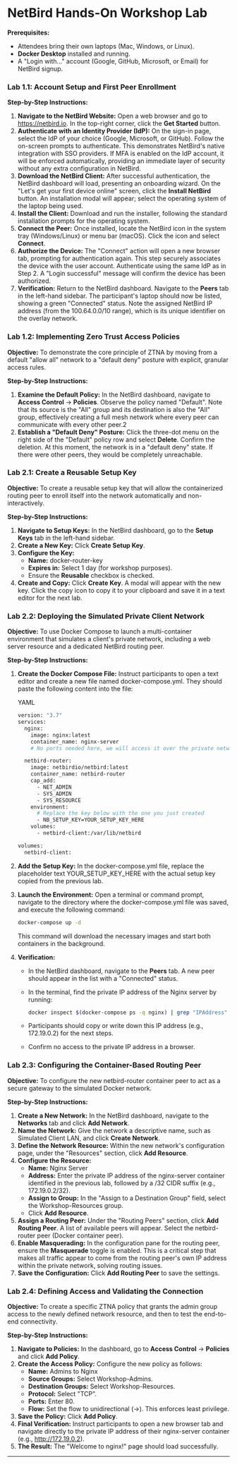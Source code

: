 # NetBird Hands-On Workshop Lab

**Prerequisites:**

- Attendees bring their own laptops (Mac, Windows, or Linux).
- **Docker Desktop** installed and running.
- A "Login with..." account (Google, GitHub, Microsoft, or Email) for NetBird signup.

### **Lab 1.1: Account Setup and First Peer Enrollment**

**Step-by-Step Instructions:**

1. **Navigate to the NetBird Website:** Open a web browser and go to https://netbird.io. In the top-right corner, click the **Get Started** button.
2. **Authenticate with an Identity Provider (IdP):** On the sign-in page, select the IdP of your choice (Google, Microsoft, or GitHub). Follow the on-screen prompts to authenticate. This demonstrates NetBird's native integration with SSO providers. If MFA is enabled on the IdP account, it will be enforced automatically, providing an immediate layer of security without any extra configuration in NetBird.
3. **Download the NetBird Client:** After successful authentication, the NetBird dashboard will load, presenting an onboarding wizard. On the "Let's get your first device online" screen, click the **Install NetBird** button. An installation modal will appear; select the operating system of the laptop being used.
4. **Install the Client:** Download and run the installer, following the standard installation prompts for the operating system.
5. **Connect the Peer:** Once installed, locate the NetBird icon in the system tray (Windows/Linux) or menu bar (macOS). Click the icon and select **Connect**.
6. **Authorize the Device:** The "Connect" action will open a new browser tab, prompting for authentication again. This step securely associates the device with the user account. Authenticate using the same IdP as in Step 2. A "Login successful" message will confirm the device has been authorized.
7. **Verification:** Return to the NetBird dashboard. Navigate to the **Peers** tab in the left-hand sidebar. The participant's laptop should now be listed, showing a green "Connected" status. Note the assigned NetBird IP address (from the 100.64.0.0/10 range), which is its unique identifier on the overlay network.

### **Lab 1.2: Implementing Zero Trust Access Policies**

**Objective:** To demonstrate the core principle of ZTNA by moving from a default "allow all" network to a "default deny" posture with explicit, granular access rules.

**Step-by-Step Instructions:**

1. **Examine the Default Policy:** In the NetBird dashboard, navigate to **Access Control** -> **Policies**. Observe the policy named "Default". Note that its source is the "All" group and its destination is also the "All" group, effectively creating a full mesh network where every peer can communicate with every other peer.2
2. **Establish a "Default Deny" Posture:** Click the three-dot menu on the right side of the "Default" policy row and select **Delete**. Confirm the deletion. At this moment, the network is in a "default deny" state. If there were other peers, they would be completely unreachable.

### **Lab 2.1: Create a Reusable Setup Key**

**Objective:** To create a reusable setup key that will allow the containerized routing peer to enroll itself into the network automatically and non-interactively.

**Step-by-Step Instructions:**

1. **Navigate to Setup Keys:** In the NetBird dashboard, go to the **Setup Keys** tab in the left-hand sidebar.
2. **Create a New Key:** Click **Create Setup Key**.
3. **Configure the Key:**
    - **Name:** docker-router-key
    - **Expires in:** Select 1 day (for workshop purposes).
    - Ensure the **Reusable** checkbox is checked.
4. **Create and Copy:** Click **Create Key**. A modal will appear with the new key. Click the copy icon to copy it to your clipboard and save it in a text editor for the next lab.

### **Lab 2.2: Deploying the Simulated Private Client Network**

**Objective:** To use Docker Compose to launch a multi-container environment that simulates a client's private network, including a web server resource and a dedicated NetBird routing peer.

**Step-by-Step Instructions:**

1. **Create the Docker Compose File:** Instruct participants to open a text editor and create a new file named docker-compose.yml. They should paste the following content into the file:
    
    YAML
    
    ```bash
    version: "3.7"
    services:
      nginx:
        image: nginx:latest
        container_name: nginx-server
        # No ports needed here, we will access it over the private network
    
      netbird-router:
        image: netbirdio/netbird:latest
        container_name: netbird-router
        cap_add:
          - NET_ADMIN
          - SYS_ADMIN
          - SYS_RESOURCE
        environment:
          # Replace the key below with the one you just created
          - NB_SETUP_KEY=YOUR_SETUP_KEY_HERE
        volumes:
          - netbird-client:/var/lib/netbird
    
    volumes:
      netbird-client:
    ```
    
2. **Add the Setup Key:** In the docker-compose.yml file, replace the placeholder text YOUR_SETUP_KEY_HERE with the actual setup key copied from the previous lab.
3. **Launch the Environment:** Open a terminal or command prompt, navigate to the directory where the docker-compose.yml file was saved, and execute the following command:
    
    ```bash
    docker-compose up -d
    ```
    
    This command will download the necessary images and start both containers in the background.
    
4. **Verification:**
    - In the NetBird dashboard, navigate to the **Peers** tab. A new peer should appear in the list with a "Connected" status.
    - In the terminal, find the private IP address of the Nginx server by running:
        
        ```bash
        docker inspect $(docker-compose ps -q nginx) | grep "IPAddress"
        ```
        
    - Participants should copy or write down this IP address (e.g., 172.19.0.2) for the next steps.
    - Confirm no access to the private IP address in a browser.

### **Lab 2.3: Configuring the Container-Based Routing Peer**

**Objective:** To configure the new netbird-router container peer to act as a secure gateway to the simulated Docker network.

**Step-by-Step Instructions:**

1. **Create a New Network:** In the NetBird dashboard, navigate to the **Networks** tab and click **Add Network**.
2. **Name the Network:** Give the network a descriptive name, such as Simulated Client LAN, and click **Create Network**.
3. **Define the Network Resource:** Within the new network's configuration page, under the "Resources" section, click **Add Resource**.
4. **Configure the Resource:**
    - **Name:** Nginx Server
    - **Address:** Enter the private IP address of the nginx-server container identified in the previous lab, followed by a /32 CIDR suffix (e.g., 172.19.0.2/32).
    - **Assign to Group:** In the "Assign to a Destination Group" field, select the Workshop-Resources group.
    - Click **Add Resource**.
5. **Assign a Routing Peer:** Under the "Routing Peers" section, click **Add Routing Peer**. A list of available peers will appear. Select the netbird-router peer (Docker container peer).
6. **Enable Masquerading:** In the configuration pane for the routing peer, ensure the **Masquerade** toggle is enabled. This is a critical step that makes all traffic appear to come from the routing peer's own IP address within the private network, solving routing issues.
7. **Save the Configuration:** Click **Add Routing Peer** to save the settings.

### **Lab 2.4: Defining Access and Validating the Connection**

**Objective:** To create a specific ZTNA policy that grants the admin group access to the newly defined network resource, and then to test the end-to-end connectivity.

**Step-by-Step Instructions:**

1. **Navigate to Policies:** In the dashboard, go to **Access Control** -> **Policies** and click **Add Policy**.
2. **Create the Access Policy:** Configure the new policy as follows:
    - **Name:** Admins to Nginx
    - **Source Groups:** Select Workshop-Admins.
    - **Destination Groups:** Select Workshop-Resources.
    - **Protocol:** Select "TCP".
    - **Ports:** Enter 80.
    - **Flow:** Set the flow to unidirectional (->). This enforces least privilege.
3. **Save the Policy:** Click **Add Policy**.
4. **Final Verification:** Instruct participants to open a new browser tab and navigate directly to the private IP address of their nginx-server container (e.g., http://172.19.0.2).
5. **The Result:** The "Welcome to nginx!" page should load successfully.

---
